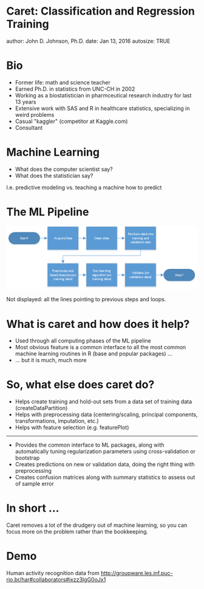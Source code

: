 Caret: Classification and Regression Training
========================================================
author: John D. Johnson, Ph.D.
date: Jan 13, 2016
autosize: TRUE

Bio
========================================================

- Former life: math and science teacher
- Earned Ph.D. in statistics from UNC-CH in 2002
- Working as a biostatistician in pharmceutical research industry for last 13 years
- Extensive work with SAS and R in healthcare statistics, specializing in weird problems
- Casual "kaggler" (competitor at Kaggle.com)
- Consultant

Machine Learning
========================================================

- What does the computer scientist say?
- What does the statistician say?

I.e. predictive modeling vs. teaching a machine how to predict

The ML Pipeline
========================================================

![](ml-pipeline.png)

Not displayed: all the lines pointing to previous steps and loops.

What is caret and how does it help?
========================================================

- Used through all computing phases of the ML pipeline
- Most obvious feature is a common interface to all the most common machine learning routines in R (base and popular packages) ...
- ... but it is much, much more

So, what else does caret do?
========================================================

- Helps create training and hold-out sets from a data set of training data (createDataPartition)
- Helps with preprocessing data (centering/scaling, principal components, transformations, imputation, etc.)
- Helps with feature selection (e.g. featurePlot)

***

- Provides the common interface to ML packages, along with automatically tuning regularization parameters using cross-validation or bootstrap
- Creates predictions on new or validation data, doing the right thing with preprocessing
- Creates confusion matrices along with summary statistics to assess out of sample error

In short ...
========================================================

Caret removes a lot of the drudgery out of machine learning, so you can focus more on the problem rather than the bookkeeping.

Demo
========================================================

Human activity recognition data from 
http://groupware.les.inf.puc-rio.br/har#collaborators#ixzz3IgG0oJx1
